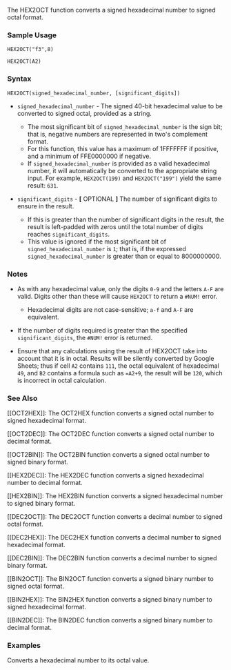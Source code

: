 The HEX2OCT function converts a signed hexadecimal number to signed octal format.

### Sample Usage

`HEX2OCT("f3",8)`

`HEX2OCT(A2)`

### Syntax

`HEX2OCT(signed_hexadecimal_number, [significant_digits])`

* `signed_hexadecimal_number` - The signed 40-bit hexadecimal value to be converted to signed octal, provided as a string.

  + The most significant bit of `signed_hexadecimal_number` is the sign bit; that is, negative numbers are represented in two's complement format.
  + For this function, this value has a maximum of 1FFFFFFF if positive, and a minimum of FFE0000000 if negative.
  + If `signed_hexadecimal_number` is provided as a valid hexadecimal number, it will automatically be converted to the appropriate string input. For example, `HEX2OCT(199)` and `HEX2OCT("199")` yield the same result: `631`.
* `significant_digits` - **[** OPTIONAL **]** The number of significant digits to ensure in the result.

  + If this is greater than the number of significant digits in the result, the result is left-padded with zeros until the total number of digits reaches `significant_digits`.
  + This value is ignored if the most significant bit of `signed_hexadecimal_number` is `1`; that is, if the expressed `signed_hexadecimal_number` is greater than or equal to 8000000000.

### Notes

* As with any hexadecimal value, only the digits `0-9` and the letters `A-F` are valid. Digits other than these will cause `HEX2OCT` to return a `#NUM!` error.

  + Hexadecimal digits are not case-sensitive; `a-f` and `A-F` are equivalent.
* If the number of digits required is greater than the specified `significant_digits`, the `#NUM!` error is returned.
* Ensure that any calculations using the result of HEX2OCT take into account that it is in octal. Results will be silently converted by Google Sheets; thus if cell `A2` contains `111`, the octal equivalent of hexadecimal `49`, and `B2` contains a formula such as `=A2+9`, the result will be `120`, which is incorrect in octal calculation.

### See Also

[[OCT2HEX]]: The OCT2HEX function converts a signed octal number to signed hexadecimal format.

[[OCT2DEC]]: The OCT2DEC function converts a signed octal number to decimal format.

[[OCT2BIN]]: The OCT2BIN function converts a signed octal number to signed binary format.

[[HEX2DEC]]: The HEX2DEC function converts a signed hexadecimal number to decimal format.

[[HEX2BIN]]: The HEX2BIN function converts a signed hexadecimal number to signed binary format.

[[DEC2OCT]]: The DEC2OCT function converts a decimal number to signed octal format.

[[DEC2HEX]]: The DEC2HEX function converts a decimal number to signed hexadecimal format.

[[DEC2BIN]]: The DEC2BIN function converts a decimal number to signed binary format.

[[BIN2OCT]]: The BIN2OCT function converts a signed binary number to signed octal format.

[[BIN2HEX]]: The BIN2HEX function converts a signed binary number to signed hexadecimal format.

[[BIN2DEC]]: The BIN2DEC function converts a signed binary number to decimal format.

### Examples

Converts a hexadecimal number to its octal value.
